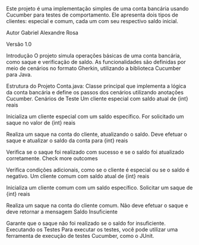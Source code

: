 Este projeto é uma implementação simples de uma conta bancária usando Cucumber para testes de comportamento. Ele apresenta dois tipos de clientes: especial e comum, cada um com seu respectivo saldo inicial.

Autor
Gabriel Alexandre Rosa

Versão
1.0

Introdução
O projeto simula operações básicas de uma conta bancária, como saque e verificação de saldo. As funcionalidades são definidas por meio de cenários no formato Gherkin, utilizando a biblioteca Cucumber para Java.

Estrutura do Projeto
Conta.java: Classe principal que implementa a lógica da conta bancária e define os passos dos cenários utilizando anotações Cucumber.
Cenários de Teste
Um cliente especial com saldo atual de {int} reais

Inicializa um cliente especial com um saldo específico.
For solicitado um saque no valor de {int} reais

Realiza um saque na conta do cliente, atualizando o saldo.
Deve efetuar o saque e atualizar o saldo da conta para {int} reais

Verifica se o saque foi realizado com sucesso e se o saldo foi atualizado corretamente.
Check more outcomes

Verifica condições adicionais, como se o cliente é especial ou se o saldo é negativo.
Um cliente comum com saldo atual de {int} reais

Inicializa um cliente comum com um saldo específico.
Solicitar um saque de {int} reais

Realiza um saque na conta do cliente comum.
Não deve efetuar o saque e deve retornar a mensagem Saldo Insuficiente

Garante que o saque não foi realizado se o saldo for insuficiente.
Executando os Testes
Para executar os testes, você pode utilizar uma ferramenta de execução de testes Cucumber, como o JUnit.

